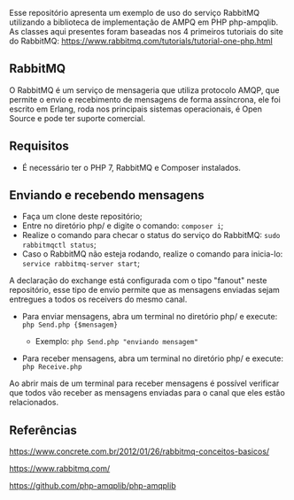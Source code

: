 Esse repositório apresenta um exemplo de uso do serviço RabbitMQ utilizando a biblioteca de implementação de AMPQ em PHP php-ampqlib.
As classes aqui presentes foram baseadas nos 4 primeiros tutoriais do site do RabbitMQ: https://www.rabbitmq.com/tutorials/tutorial-one-php.html

## RabbitMQ 
O RabbitMQ é um serviço de mensageria que utiliza protocolo AMQP, que permite o envio e recebimento de mensagens de forma assíncrona, ele foi escrito em Erlang, roda nos principais sistemas operacionais, é Open Source e pode ter suporte comercial.


## Requisitos
*   É necessário ter o PHP 7, RabbitMQ e Composer instalados.

## Enviando e recebendo mensagens

- Faça um clone deste repositório;
- Entre no diretório php/ e digite o comando: ```composer i```;
- Realize o comando para checar o status do serviço do RabbitMQ: ```sudo rabbitmqctl status```;
- Caso o RabbitMQ não esteja rodando, realize o comando para inicia-lo: ```service rabbitmq-server start```;

A declaração do exchange está configurada com o tipo "fanout" neste repositório, esse tipo de envio permite que as mensagens enviadas sejam entregues a todos os receivers do mesmo canal.

- Para enviar mensagens, abra um terminal no diretório php/ e execute: ```php Send.php {$mensagem}```
    * Exemplo: ```php Send.php "enviando mensagem"```

- Para receber mensagens, abra um terminal no diretório php/ e execute: ```php Receive.php```

Ao abrir mais de um terminal para receber mensagens é possível verificar que todos vão receber as mensagens enviadas para o canal que eles estão relacionados.

## Referências

https://www.concrete.com.br/2012/01/26/rabbitmq-conceitos-basicos/

https://www.rabbitmq.com/

https://github.com/php-amqplib/php-amqplib

